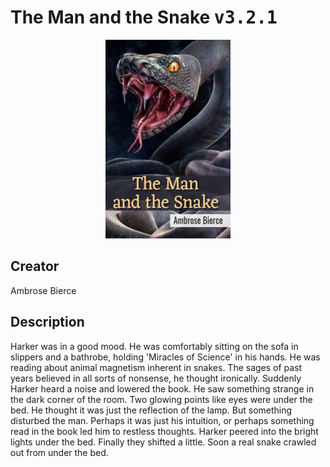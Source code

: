 
# The Man and the Snake <kbd>v3.2.1</kbd>

<center>
  <img src="./cover-1024.jpg"/>
</center>

## Creator
Ambrose Bierce

## Description
Harker was in a good mood. He was comfortably sitting on the sofa in slippers and a bathrobe, holding 'Miracles of Science' in his hands. He was reading about animal magnetism inherent in snakes. The sages of past years believed in all sorts of nonsense, he thought ironically. Suddenly Harker heard a noise and lowered the book. He saw something strange in the dark corner of the room. Two glowing points like eyes were under the bed. He thought it was just the reflection of the lamp. But something disturbed the man. Perhaps it was just his intuition, or perhaps something read in the book led him to restless thoughts. Harker peered into the bright lights under the bed. Finally they shifted a little. Soon a real snake crawled out from under the bed.  
